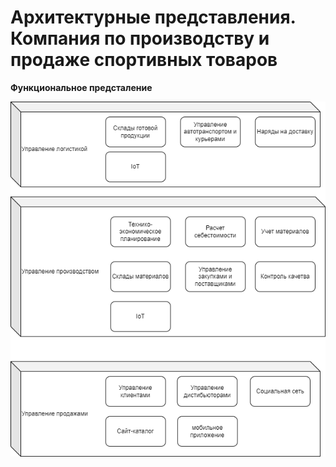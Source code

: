 # Архитектурные представления. Компания по производству и продаже спортивных товаров

**Функциональное предсталение**


<img src="https://github.com/savimar/ArchitectureAsCode/blob/main/screen/functional.png" width="1000" />
